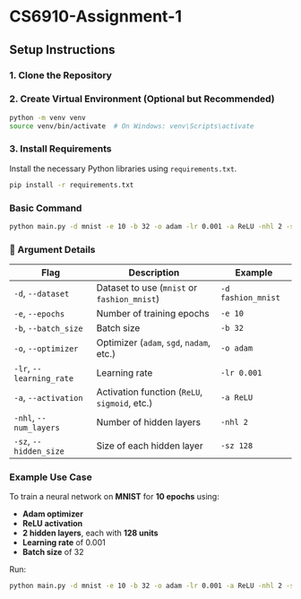 # CS6910-Assignment-1


## Setup Instructions

### 1. Clone the Repository

### 2. Create Virtual Environment (Optional but Recommended)

```bash
python -m venv venv
source venv/bin/activate  # On Windows: venv\Scripts\activate
```

### 3. Install Requirements

Install the necessary Python libraries using `requirements.txt`.

```bash
pip install -r requirements.txt
```

### Basic Command

```bash
python main.py -d mnist -e 10 -b 32 -o adam -lr 0.001 -a ReLU -nhl 2 -sz 128
```

### 🔧 Argument Details

| Flag                     | Description                                   | Example            |
| ------------------------ | --------------------------------------------- | ------------------ |
| `-d`, `--dataset`        | Dataset to use (`mnist` or `fashion_mnist`)   | `-d fashion_mnist` |
| `-e`, `--epochs`         | Number of training epochs                     | `-e 10`            |
| `-b`, `--batch_size`     | Batch size                                    | `-b 32`            |
| `-o`, `--optimizer`      | Optimizer (`adam`, `sgd`, `nadam`, etc.)      | `-o adam`          |
| `-lr`, `--learning_rate` | Learning rate                                 | `-lr 0.001`        |
| `-a`, `--activation`     | Activation function (`ReLU`, `sigmoid`, etc.) | `-a ReLU`          |
| `-nhl`, `--num_layers`   | Number of hidden layers                       | `-nhl 2`           |
| `-sz`, `--hidden_size`   | Size of each hidden layer                     | `-sz 128`          |

### Example Use Case

To train a neural network on **MNIST** for **10 epochs** using:

* **Adam optimizer**
* **ReLU activation**
* **2 hidden layers**, each with **128 units**
* **Learning rate** of 0.001
* **Batch size** of 32

Run:

```bash
python main.py -d mnist -e 10 -b 32 -o adam -lr 0.001 -a ReLU -nhl 2 -sz 128
```

